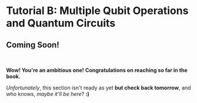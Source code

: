 # Tutorial B: Multiple Qubit Operations and Quantum Circuits
## **Coming Soon!** 

&nbsp; 

**Wow! You're an ambitious one!** **Congratulations on reaching so far in the book.**

*Unfortunately*, this section isn't ready as yet **but check back tomorrow**, and who knows, *maybe it'll be here*? **:)**

